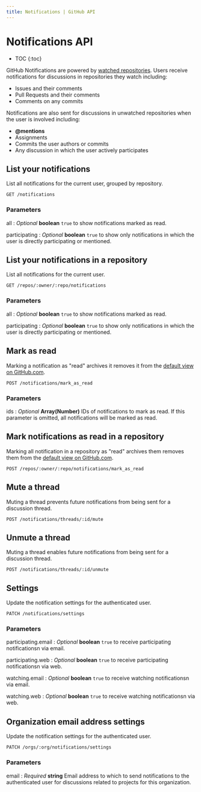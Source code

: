```yaml
---
title: Notifications | GitHub API
---
```


# Notifications API

* TOC
{:toc}

GitHub Notifications are powered by [watched repositories](/v3/repos/watching/).
Users receive notifications for discussions in repositories they watch
including:

* Issues and their comments
* Pull Requests and their comments
* Comments on any commits

Notifications are also sent for discussions in unwatched repositories when the
user is involved including:

* **@mentions**
* Assignments
* Commits the user authors or commits
* Any discussion in which the user actively participates


## List your notifications

List all notifications for the current user, grouped by repository.

    GET /notifications

### Parameters

all
: _Optional_ **boolean** `true` to show notifications marked as read.

participating
: _Optional_ **boolean** `true` to show only notifications in which the user is
directly participating or mentioned.


## List your notifications in a repository

List all notifications for the current user.

    GET /repos/:owner/:repo/notifications

### Parameters

all
: _Optional_ **boolean** `true` to show notifications marked as read.

participating
: _Optional_ **boolean** `true` to show only notifications in which the user is
directly participating or mentioned.

## Mark as read

Marking a notification as "read" archives it removes it from the [default view
on GitHub.com](https://github.com/notifications).

    POST /notifications/mark_as_read

### Parameters

ids
: _Optional_ **Array(Number)** IDs of notifications to mark as read. If this
parameter is omitted, all notifications will be marked as read.

## Mark notifications as read in a repository

Marking all notification in a repository as "read" archives them removes them
from the [default view on GitHub.com](https://github.com/notifications).

    POST /repos/:owner/:repo/notifications/mark_as_read

## Mute a thread

Muting a thread prevents future notifications from being sent for a discussion
thread.

    POST /notifications/threads/:id/mute

## Unmute a thread

Muting a thread enables future notifications from being sent for a discussion
thread.

    POST /notifications/threads/:id/unmute

## Settings

Update the notification settings for the authenticated user.

    PATCH /notifications/settings

### Parameters

participating.email
: _Optional_ **boolean** `true` to receive participating notificationsn via
email.

participating.web
: _Optional_ **boolean** `true` to receive participating notificationsn via
web.

watching.email
: _Optional_ **boolean** `true` to receive watching notificationsn via
email.

watching.web
: _Optional_ **boolean** `true` to receive watching notificationsn via
web.


## Organization email address settings

Update the notification settings for the authenticated user.

    PATCH /orgs/:org/notifications/settings

### Parameters

email
: _Required_ **string** Email address to which to send notifications to the
authenticated user for discussions related to projects for this organization.

